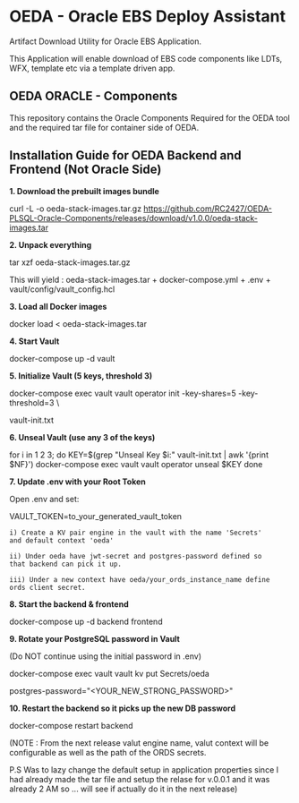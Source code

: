 # OEDA - Oracle EBS Deploy Assistant
Artifact Download Utility for Oracle EBS Application.

This Application will enable download of EBS code components like LDTs, WFX, template etc via a template driven app.

## OEDA ORACLE - Components
This repository contains the Oracle Components Required for the OEDA tool and the required tar file for container side of OEDA.



## **Installation Guide for OEDA Backend and Frontend (Not Oracle Side)**

**1. Download the prebuilt images bundle**

curl -L -o oeda-stack-images.tar.gz
https://github.com/RC2427/OEDA-PLSQL-Oracle-Components/releases/download/v1.0.0/oeda-stack-images.tar

**2. Unpack everything**

tar xzf oeda-stack-images.tar.gz 

This will yield : oeda-stack-images.tar + docker-compose.yml + .env + vault/config/vault_config.hcl

**3. Load all Docker images**

docker load < oeda-stack-images.tar

**4. Start Vault**

docker-compose up -d vault

**5. Initialize Vault (5 keys, threshold 3)**

docker-compose exec vault vault operator init
-key-shares=5
-key-threshold=3 \

vault-init.txt

**6. Unseal Vault (use any 3 of the keys)**

for i in 1 2 3; do
KEY=$(grep "Unseal Key $i:" vault-init.txt | awk '{print $NF}')
docker-compose exec vault vault operator unseal $KEY
done

**7. Update .env with your Root Token**

Open .env and set:

VAULT_TOKEN=to_your_generated_vault_token

    i) Create a KV pair engine in the vault with the name 'Secrets'
    and default context 'oeda' 
    
    ii) Under oeda have jwt-secret and postgres-password defined so 
    that backend can pick it up.

    iii) Under a new context have oeda/your_ords_instance_name define
    ords client secret.

**8. Start the backend & frontend**

docker-compose up -d backend frontend

**9. Rotate your PostgreSQL password in Vault**

(Do NOT continue using the initial password in .env)

docker-compose exec vault vault kv put Secrets/oeda

postgres-password="<YOUR_NEW_STRONG_PASSWORD>"

**10. Restart the backend so it picks up the new DB password**

docker-compose restart backend

(NOTE : From the next release valut engine name, valut context will be configurable as well as the path of the ORDS secrets.

P.S Was to lazy change the default setup in application properties since I had already made the tar file and setup the relase for v.0.0.1 and it was already 2 AM so ... will see if actually do it in the next release)
